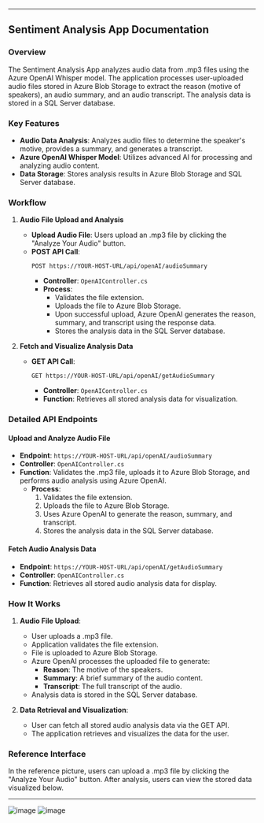 
---

## Sentiment Analysis App Documentation

### Overview
The Sentiment Analysis App analyzes audio data from .mp3 files using the Azure OpenAI Whisper model. The application processes user-uploaded audio files stored in Azure Blob Storage to extract the reason (motive of speakers), an audio summary, and an audio transcript. The analysis data is stored in a SQL Server database.

### Key Features
- **Audio Data Analysis**: Analyzes audio files to determine the speaker's motive, provides a summary, and generates a transcript.
- **Azure OpenAI Whisper Model**: Utilizes advanced AI for processing and analyzing audio content.
- **Data Storage**: Stores analysis results in Azure Blob Storage and SQL Server database.

### Workflow
1. **Audio File Upload and Analysis**
   - **Upload Audio File**: Users upload an .mp3 file by clicking the "Analyze Your Audio" button.
   - **POST API Call**: 
     ```
     POST https://YOUR-HOST-URL/api/openAI/audioSummary
     ```
     - **Controller**: `OpenAIController.cs`
     - **Process**:
       - Validates the file extension.
       - Uploads the file to Azure Blob Storage.
       - Upon successful upload, Azure OpenAI generates the reason, summary, and transcript using the response data.
       - Stores the analysis data in the SQL Server database.

2. **Fetch and Visualize Analysis Data**
   - **GET API Call**:
     ```
     GET https://YOUR-HOST-URL/api/openAI/getAudioSummary
     ```
     - **Controller**: `OpenAIController.cs`
     - **Function**: Retrieves all stored analysis data for visualization.

### Detailed API Endpoints

#### Upload and Analyze Audio File
- **Endpoint**: `https://YOUR-HOST-URL/api/openAI/audioSummary`
- **Controller**: `OpenAIController.cs`
- **Function**: Validates the .mp3 file, uploads it to Azure Blob Storage, and performs audio analysis using Azure OpenAI.
  - **Process**:
    1. Validates the file extension.
    2. Uploads the file to Azure Blob Storage.
    3. Uses Azure OpenAI to generate the reason, summary, and transcript.
    4. Stores the analysis data in the SQL Server database.

#### Fetch Audio Analysis Data
- **Endpoint**: `https://YOUR-HOST-URL/api/openAI/getAudioSummary`
- **Controller**: `OpenAIController.cs`
- **Function**: Retrieves all stored audio analysis data for display.

### How It Works
1. **Audio File Upload**:
   - User uploads a .mp3 file.
   - Application validates the file extension.
   - File is uploaded to Azure Blob Storage.
   - Azure OpenAI processes the uploaded file to generate:
     - **Reason**: The motive of the speakers.
     - **Summary**: A brief summary of the audio content.
     - **Transcript**: The full transcript of the audio.
   - Analysis data is stored in the SQL Server database.
   
2. **Data Retrieval and Visualization**:
   - User can fetch all stored audio analysis data via the GET API.
   - The application retrieves and visualizes the data for the user.

### Reference Interface
In the reference picture, users can upload a .mp3 file by clicking the "Analyze Your Audio" button. After analysis, users can view the stored data visualized below.

---

![image](https://github.com/user-attachments/assets/25763470-eba4-4e09-ada0-6b4d81aeaf85)
![image](https://github.com/user-attachments/assets/766009b6-bcf5-45b5-b132-189768080ba8)

